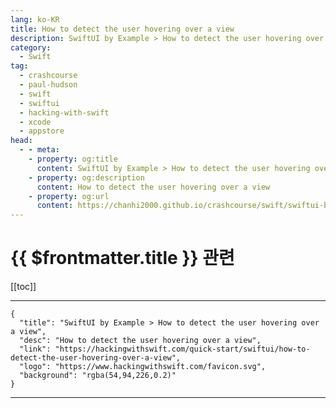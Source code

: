 ```yaml
---
lang: ko-KR
title: How to detect the user hovering over a view
description: SwiftUI by Example > How to detect the user hovering over a view
category:
  - Swift
tag: 
  - crashcourse
  - paul-hudson
  - swift
  - swiftui
  - hacking-with-swift
  - xcode
  - appstore
head:
  - - meta:
    - property: og:title
      content: SwiftUI by Example > How to detect the user hovering over a view
    - property: og:description
      content: How to detect the user hovering over a view
    - property: og:url
      content: https://chanhi2000.github.io/crashcourse/swift/swiftui-by-example/08-taps-and-gestures/how-to-detect-the-user-hovering-over-a-view.html
---
```


# {{ $frontmatter.title }} 관련

[[toc]]

---

```component VPCard
{
  "title": "SwiftUI by Example > How to detect the user hovering over a view",
  "desc": "How to detect the user hovering over a view",
  "link": "https://hackingwithswift.com/quick-start/swiftui/how-to-detect-the-user-hovering-over-a-view",
  "logo": "https://www.hackingwithswift.com/favicon.svg",
  "background": "rgba(54,94,226,0.2)"
}
```

---

<TagLinks />